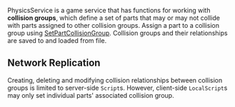 PhysicsService is a game service that has functions for working with **collision groups**, which define a set of parts that may or may not collide with parts assigned to other collision groups. Assign a part to a collision group using [SetPartCollisionGroup](https://developer.roblox.com/api-reference/function/PhysicsService/SetPartCollisionGroup). Collision groups and their relationships are saved to and loaded from file.

## Network Replication

Creating, deleting and modifying collision relationships between collision groups is limited to server-side `Script`s. However, client-side `LocalScript`s may only set individual parts' associated collision group.